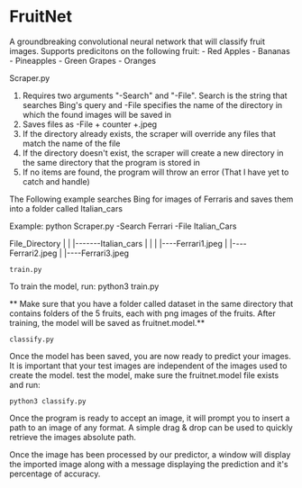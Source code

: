 # FruitNet
A groundbreaking convolutional neural network that will classify fruit images.
Supports predicitons on the following fruit:
	- Red Apples
	- Bananas
	- Pineapples
	- Green Grapes
	- Oranges

Scraper.py

1. Requires two arguments "-Search" and "-File". Search is the string that searches Bing's query and -File specifies the name of the directory in which the found images will be saved in
2. Saves files as -File + counter +.jpeg
3. If the directory already exists, the scraper will override any files that match the name of the file
4. If the directory doesn't exist, the scraper will create a new directory in the same directory that the program is stored in
5. If no items are found, the program will throw an error (That I have yet to catch and handle)


The Following example searches Bing for images of Ferraris and saves them into a folder called Italian_cars

Example:
	python Scraper.py -Search Ferrari -File Italian_Cars

File_Directory
|
|
|-------Italian_cars
|	|
|	|----Ferrari1.jpeg
|	|----Ferrari2.jpeg
|	|----Ferrari3.jpeg



	train.py

To train the model, run:
	python3 train.py

** Make sure that you have a folder called dataset in the same directory that contains folders of the 5 fruits, each with png images of the fruits. After training, the model will be saved as fruitnet.model.**



	classify.py


Once the model has been saved, you are now ready to predict your images. It is important that your test images are independent of the images used to create the model. test the model, make sure the fruitnet.model file exists and run:

	python3 classify.py


Once the program is ready to accept an image, it will prompt you to insert a path to an image of any format. A simple drag & drop can be used to quickly retrieve the images absolute path. 

Once the image has been processed by our predictor, a window will display the imported image along with a message displaying the prediction and it's percentage of accuracy.

